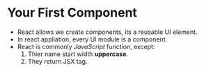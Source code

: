 # Your First Component
- React allows we create components, its a reusable UI element.
- In react appliation, every UI module is a component.
- React is commonly *JavaScript* function, except:
   1. Thier name start width **uppercase**.
   2. They return JSX tag.
   